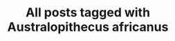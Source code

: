 ---
layout: tag
title: "All posts tagged with Australopithecus africanus"
permalink: /weblog/tags/australopithecus-africanus/
taxonomy: Australopithecus africanus
---